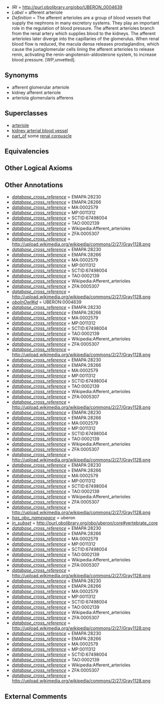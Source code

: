  * *IRI* = http://purl.obolibrary.org/obo/UBERON_0004639
 * *Label* = afferent arteriole
 * *Definition* = The afferent arterioles are a group of blood vessels that supply the nephrons in many excretory systems. They play an important role in the regulation of blood pressure. The afferent arterioles branch from the renal artery which supplies blood to the kidneys. The afferent arterioles later diverge into the capillaries of the glomerulus. When renal blood flow is reduced, the macula densa releases prostaglandins, which cause the juxtaglomerular cells lining the afferent arterioles to release renin, activating the renin-angiotensin-aldosterone system, to increase blood pressure. [WP,unvetted].

## Synonyms

 * afferent glomerular arteriole
 * kidney afferent arteriole
 * arteriola glomerularis afferens

## Superclasses

 * [arteriole](../../UBERON/80/UBERON_0001980.md)
 * [kidney arterial blood vessel](../../UBERON/44/UBERON_0003644.md)
 * [part_of](../../BFO/50/BFO_0000050.md) some [renal corpuscle](../../UBERON/29/UBERON_0001229.md)

## Equivalencies


## Other Logical Axioms


## Other Annotations

 * *[database_cross_reference](../../ef/oboInOwl#hasDbXref.md)* = EMAPA:28230
 * *[database_cross_reference](../../ef/oboInOwl#hasDbXref.md)* = EMAPA:28266
 * *[database_cross_reference](../../ef/oboInOwl#hasDbXref.md)* = MA:0002579
 * *[database_cross_reference](../../ef/oboInOwl#hasDbXref.md)* = MP:0011312
 * *[database_cross_reference](../../ef/oboInOwl#hasDbXref.md)* = SCTID:67498004
 * *[database_cross_reference](../../ef/oboInOwl#hasDbXref.md)* = TAO:0002139
 * *[database_cross_reference](../../ef/oboInOwl#hasDbXref.md)* = Wikipedia:Afferent_arterioles
 * *[database_cross_reference](../../ef/oboInOwl#hasDbXref.md)* = ZFA:0005307
 * *[database_cross_reference](../../ef/oboInOwl#hasDbXref.md)* = http://upload.wikimedia.org/wikipedia/commons/2/27/Gray1128.png
 * *[database_cross_reference](../../ef/oboInOwl#hasDbXref.md)* = EMAPA:28230
 * *[database_cross_reference](../../ef/oboInOwl#hasDbXref.md)* = EMAPA:28266
 * *[database_cross_reference](../../ef/oboInOwl#hasDbXref.md)* = MA:0002579
 * *[database_cross_reference](../../ef/oboInOwl#hasDbXref.md)* = MP:0011312
 * *[database_cross_reference](../../ef/oboInOwl#hasDbXref.md)* = SCTID:67498004
 * *[database_cross_reference](../../ef/oboInOwl#hasDbXref.md)* = TAO:0002139
 * *[database_cross_reference](../../ef/oboInOwl#hasDbXref.md)* = Wikipedia:Afferent_arterioles
 * *[database_cross_reference](../../ef/oboInOwl#hasDbXref.md)* = ZFA:0005307
 * *[database_cross_reference](../../ef/oboInOwl#hasDbXref.md)* = http://upload.wikimedia.org/wikipedia/commons/2/27/Gray1128.png
 * *[oboInOwl#id](../../id/oboInOwl#id.md)* = UBERON:0004639
 * *[database_cross_reference](../../ef/oboInOwl#hasDbXref.md)* = EMAPA:28230
 * *[database_cross_reference](../../ef/oboInOwl#hasDbXref.md)* = EMAPA:28266
 * *[database_cross_reference](../../ef/oboInOwl#hasDbXref.md)* = MA:0002579
 * *[database_cross_reference](../../ef/oboInOwl#hasDbXref.md)* = MP:0011312
 * *[database_cross_reference](../../ef/oboInOwl#hasDbXref.md)* = SCTID:67498004
 * *[database_cross_reference](../../ef/oboInOwl#hasDbXref.md)* = TAO:0002139
 * *[database_cross_reference](../../ef/oboInOwl#hasDbXref.md)* = Wikipedia:Afferent_arterioles
 * *[database_cross_reference](../../ef/oboInOwl#hasDbXref.md)* = ZFA:0005307
 * *[database_cross_reference](../../ef/oboInOwl#hasDbXref.md)* = http://upload.wikimedia.org/wikipedia/commons/2/27/Gray1128.png
 * *[database_cross_reference](../../ef/oboInOwl#hasDbXref.md)* = EMAPA:28230
 * *[database_cross_reference](../../ef/oboInOwl#hasDbXref.md)* = EMAPA:28266
 * *[database_cross_reference](../../ef/oboInOwl#hasDbXref.md)* = MA:0002579
 * *[database_cross_reference](../../ef/oboInOwl#hasDbXref.md)* = MP:0011312
 * *[database_cross_reference](../../ef/oboInOwl#hasDbXref.md)* = SCTID:67498004
 * *[database_cross_reference](../../ef/oboInOwl#hasDbXref.md)* = TAO:0002139
 * *[database_cross_reference](../../ef/oboInOwl#hasDbXref.md)* = Wikipedia:Afferent_arterioles
 * *[database_cross_reference](../../ef/oboInOwl#hasDbXref.md)* = ZFA:0005307
 * *[database_cross_reference](../../ef/oboInOwl#hasDbXref.md)* = http://upload.wikimedia.org/wikipedia/commons/2/27/Gray1128.png
 * *[database_cross_reference](../../ef/oboInOwl#hasDbXref.md)* = EMAPA:28230
 * *[database_cross_reference](../../ef/oboInOwl#hasDbXref.md)* = EMAPA:28266
 * *[database_cross_reference](../../ef/oboInOwl#hasDbXref.md)* = MA:0002579
 * *[database_cross_reference](../../ef/oboInOwl#hasDbXref.md)* = MP:0011312
 * *[database_cross_reference](../../ef/oboInOwl#hasDbXref.md)* = SCTID:67498004
 * *[database_cross_reference](../../ef/oboInOwl#hasDbXref.md)* = TAO:0002139
 * *[database_cross_reference](../../ef/oboInOwl#hasDbXref.md)* = Wikipedia:Afferent_arterioles
 * *[database_cross_reference](../../ef/oboInOwl#hasDbXref.md)* = ZFA:0005307
 * *[database_cross_reference](../../ef/oboInOwl#hasDbXref.md)* = http://upload.wikimedia.org/wikipedia/commons/2/27/Gray1128.png
 * *[database_cross_reference](../../ef/oboInOwl#hasDbXref.md)* = EMAPA:28230
 * *[database_cross_reference](../../ef/oboInOwl#hasDbXref.md)* = EMAPA:28266
 * *[database_cross_reference](../../ef/oboInOwl#hasDbXref.md)* = MA:0002579
 * *[database_cross_reference](../../ef/oboInOwl#hasDbXref.md)* = MP:0011312
 * *[database_cross_reference](../../ef/oboInOwl#hasDbXref.md)* = SCTID:67498004
 * *[database_cross_reference](../../ef/oboInOwl#hasDbXref.md)* = TAO:0002139
 * *[database_cross_reference](../../ef/oboInOwl#hasDbXref.md)* = Wikipedia:Afferent_arterioles
 * *[database_cross_reference](../../ef/oboInOwl#hasDbXref.md)* = ZFA:0005307
 * *[database_cross_reference](../../ef/oboInOwl#hasDbXref.md)* = http://upload.wikimedia.org/wikipedia/commons/2/27/Gray1128.png
 * *[has_obo_namespace](../../ce/oboInOwl#hasOBONamespace.md)* = uberon
 * *[in_subset](../../et/oboInOwl#inSubset.md)* = http://purl.obolibrary.org/obo/uberon/core#vertebrate_core
 * *[database_cross_reference](../../ef/oboInOwl#hasDbXref.md)* = EMAPA:28230
 * *[database_cross_reference](../../ef/oboInOwl#hasDbXref.md)* = EMAPA:28266
 * *[database_cross_reference](../../ef/oboInOwl#hasDbXref.md)* = MA:0002579
 * *[database_cross_reference](../../ef/oboInOwl#hasDbXref.md)* = MP:0011312
 * *[database_cross_reference](../../ef/oboInOwl#hasDbXref.md)* = SCTID:67498004
 * *[database_cross_reference](../../ef/oboInOwl#hasDbXref.md)* = TAO:0002139
 * *[database_cross_reference](../../ef/oboInOwl#hasDbXref.md)* = Wikipedia:Afferent_arterioles
 * *[database_cross_reference](../../ef/oboInOwl#hasDbXref.md)* = ZFA:0005307
 * *[database_cross_reference](../../ef/oboInOwl#hasDbXref.md)* = http://upload.wikimedia.org/wikipedia/commons/2/27/Gray1128.png
 * *[database_cross_reference](../../ef/oboInOwl#hasDbXref.md)* = EMAPA:28230
 * *[database_cross_reference](../../ef/oboInOwl#hasDbXref.md)* = EMAPA:28266
 * *[database_cross_reference](../../ef/oboInOwl#hasDbXref.md)* = MA:0002579
 * *[database_cross_reference](../../ef/oboInOwl#hasDbXref.md)* = MP:0011312
 * *[database_cross_reference](../../ef/oboInOwl#hasDbXref.md)* = SCTID:67498004
 * *[database_cross_reference](../../ef/oboInOwl#hasDbXref.md)* = TAO:0002139
 * *[database_cross_reference](../../ef/oboInOwl#hasDbXref.md)* = Wikipedia:Afferent_arterioles
 * *[database_cross_reference](../../ef/oboInOwl#hasDbXref.md)* = ZFA:0005307
 * *[database_cross_reference](../../ef/oboInOwl#hasDbXref.md)* = http://upload.wikimedia.org/wikipedia/commons/2/27/Gray1128.png
 * *[database_cross_reference](../../ef/oboInOwl#hasDbXref.md)* = EMAPA:28230
 * *[database_cross_reference](../../ef/oboInOwl#hasDbXref.md)* = EMAPA:28266
 * *[database_cross_reference](../../ef/oboInOwl#hasDbXref.md)* = MA:0002579
 * *[database_cross_reference](../../ef/oboInOwl#hasDbXref.md)* = MP:0011312
 * *[database_cross_reference](../../ef/oboInOwl#hasDbXref.md)* = SCTID:67498004
 * *[database_cross_reference](../../ef/oboInOwl#hasDbXref.md)* = TAO:0002139
 * *[database_cross_reference](../../ef/oboInOwl#hasDbXref.md)* = Wikipedia:Afferent_arterioles
 * *[database_cross_reference](../../ef/oboInOwl#hasDbXref.md)* = ZFA:0005307
 * *[database_cross_reference](../../ef/oboInOwl#hasDbXref.md)* = http://upload.wikimedia.org/wikipedia/commons/2/27/Gray1128.png

## External Comments

